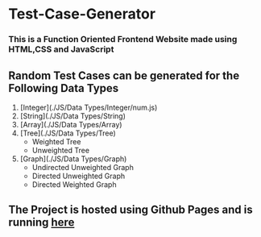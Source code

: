 # Test-Case-Generator
### This is a Function Oriented Frontend Website made using **HTML**,**CSS** and **JavaScript**

## Random Test Cases can be generated for the Following Data Types
  1. [Integer](./JS/Data Types/Integer/num.js)
  2. [String](./JS/Data Types/String)
  3. [Array](./JS/Data Types/Array)
  4. [Tree](./JS/Data Types/Tree)
      - Weighted Tree
      - Unweighted Tree
  5. [Graph](./JS/Data Types/Graph)
      - Undirected Unweighted Graph
      - Directed Unweighted Graph
      - Directed Weighted Graph


## The Project is hosted using Github Pages and is running [here](https://21shadow10.github.io/Test-Case-Generator/HTML/integer.html)
